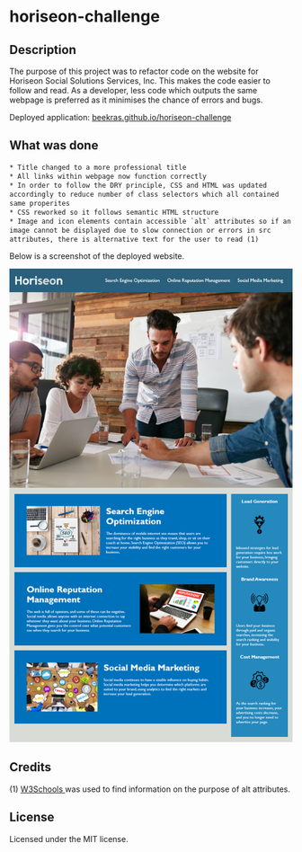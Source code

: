 # horiseon-challenge

## Description

The purpose of this project was to refactor code on the website for Horiseon Social Solutions Services, Inc. This makes the code easier to follow and read. As a developer, less code which outputs the same webpage is preferred as it minimises the chance of errors and bugs.

Deployed application: <a href="https://beekras.github.io/horiseon-challenge/" target="_blank"> beekras.github.io/horiseon-challenge</a>

## What was done

    * Title changed to a more professional title
    * All links within webpage now function correctly
    * In order to follow the DRY principle, CSS and HTML was updated accordingly to reduce number of class selectors which all contained same properites
    * CSS reworked so it follows semantic HTML structure
    * Image and icon elements contain accessible `alt` attributes so if an image cannot be displayed due to slow connection or errors in src attributes, there is alternative text for the user to read (1)

Below is a screenshot of the deployed website.

![Horiseon webpage](assets/images/READMEscreenshot.png)

## Credits

(1) <a href="https://www.w3schools.com/tags/att_img_alt.asp" target="_blank"> W3Schools </a> was used to find information on the purpose of alt attributes.

## License

Licensed under the MIT license.
